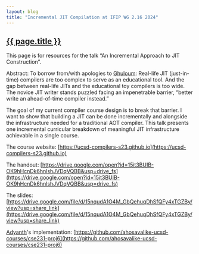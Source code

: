 ```yaml
---
layout: blog
title: "Incremental JIT Compilation at IFIP WG 2.16 2024"
---
```


<h2><a href="{{ site.url }}{{ page.url }}">{{ page.title }}</a></h2>

This page is for resources for the talk “An Incremental Approach to JIT
Construction”.

Abstract: To borrow from/with apologies to <a
href="http://scheme2006.cs.uchicago.edu/11-ghuloum.pdf">Ghuloum</a>: Real-life
JIT (just-in-time) compilers are too complex to serve as an educational tool.
And the gap between real-life JITs and the educational toy compilers is too
wide.  The novice JIT writer stands puzzled facing an impenetrable barrier,
“better write an ahead-of-time compiler instead.”

The goal of my current compiler course design is to break that barrier. I want
to show that building a JIT can be done incrementally and alongside the
infrastructure needed for a traditional AOT compiler. This talk presents one
incremental curricular breakdown of meaningful JIT infrastructure achievable in
a single course. 

The course website: [https://ucsd-compilers-s23.github.io](https://ucsd-compilers-s23.github.io)

The handout: [https://drive.google.com/open?id=15it3BUIB-OK9hHcnDk6hnlshJVDqVQBB&usp=drive_fs](https://drive.google.com/open?id=15it3BUIB-OK9hHcnDk6hnlshJVDqVQBB&usp=drive_fs)

The slides: [https://drive.google.com/file/d/15nqudA1O4M_GbQehuqDhSfQFy4xTGZBy/view?usp=share_link](https://drive.google.com/file/d/15nqudA1O4M_GbQehuqDhSfQFy4xTGZBy/view?usp=share_link)

[Adyanth](https://adyanth.site)'s implementation: [https://github.com/ahosavalike-ucsd-courses/cse231-proj6](https://github.com/ahosavalike-ucsd-courses/cse231-proj6)


